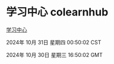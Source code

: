# 学习中心 colearnhub
[学习中心](http://219.139.197.74:56308/colearnhub/)

2024年 10月 31日 星期四 00:50:02 CST

2024年 10月 30日 星期三 16:50:02 GMT
